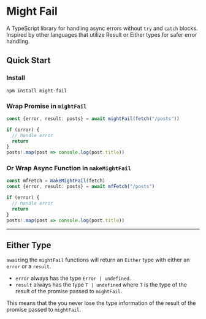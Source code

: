 # Might Fail

A TypeScript library for handling async errors without `try` and `catch` blocks. Inspired by other languages that utilize Result or Either types for safer error handling.

## Quick Start

### Install

```
npm install might-fail
```

### Wrap Promise in `mightFail`

```ts
const {error, result: posts} = await mightFail(fetch("/posts"))

if (error) {
  // handle error
  return 
}
posts!.map(post => console.log(post.title))
```

### Or Wrap Async Function in `makeMightFail`

```ts
const mfFetch = makeMightFail(fetch)
const {error, result: posts} = await mfFetch("/posts")

if (error) {
  // handle error
  return 
}
posts!.map(post => console.log(post.title))
```

---

## Either Type

`await`ing the `mightFail` functions will return an `Either` type with either an `error` or a `result`.

* `error` always has the type `Error | undefined`.
* `result` always has the type `T | undefined` where `T` is the type of the result of the promise passed to `mightFail`.

This means that the you never lose the type information of the result of the promise passed to `mightFail`.
